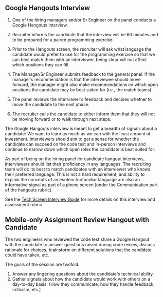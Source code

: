 ## Google Hangouts Interview

1. One of the hiring managers and/or Sr Engineer on the panel conducts a Google
   Hangouts interview.

2. Recruiter informs the candidate that the interview will be 60 minutes and to
   be prepared for a paired programming exercise.

3. Prior to the Hangouts screen, the recruiter will ask what language the
   candidate would prefer to use for the programming exercise so that we can
   best match them with an interviewer, being clear will not affect which
   positions they can fill.

4. The Manager/Sr Engineer submits feedback to the general panel. If the
   manager’s recommendation is that the interviewee should move forward, the
   manager might also make recommendations on which open positions the candidate
   may be best suited for (i.e., the match teams).

5. The panel reviews the interviewer’s feedback and decides whether to move the
   candidate to the next phase.

6. The recruiter calls the candidate to either inform them that they will not be
   moving forward or to walk through next steps.

The Google Hangouts interview is meant to get a breadth of signals about a
candidate: We want to learn as much as we can with the least amount of
investment. Interviewers should aim to get a sense for whether the candidate can
succeed on the code test and in-person interviews and continue to narrow down
which open roles the candidate is best suited for.

As part of being on the hiring panel for candidate hangout interviews,
interviewers should list their proficiency in any languages. The recruiting team
will do its best to match candidates with an interviewer who knows their
preferred language. This is not a hard requirement, and ability to explain the
concepts of an esoteric/unfamiliar language are also an informative signal as
part of a phone screen (under the Communication part of the hangouts rubric).

See the
[Tech Screen Interview Guide](/guides-and-questions/tech-screen/)
for more details on this interview and assessment rubric.

## Mobile-only Assignment Review Hangout with Candidate

The two engineers who reviewed the code test share a Google Hangout with the 
candidate to answer questions raised during code review, discuss rationale for 
choices, brainstorm on different solutions that the candidate could have taken, 
etc.

The goals of the session are twofold:

  1. Answer any lingering questions about the candidate's technical ability.
  2. Gather signals about how the candidate would work with others on a 
     day-to-day basis. (How they communicate, how they handle feedback, 
     criticism, etc.)
